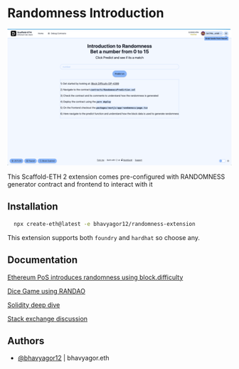 # Randomness Introduction

![alt text](./randomness.png)

This Scaffold-ETH 2 extension comes pre-configured with RANDOMNESS generator contract and frontend to interact with it 

## Installation
```bash
  npx create-eth@latest -e bhavyagor12/randomness-extension
```

This extension supports both `foundry` and `hardhat` so choose any.
    
## Documentation

[Ethereum PoS introduces randomness using block.difficulty](https://eips.ethereum.org/EIPS/eip-4399)

[Dice Game using RANDAO](https://app.buidlguidl.com/build/NpGDQHQ1140K9QaG5kth)

[Solidity deep dive](https://soliditydeveloper.com/prevrandao)

[Stack exchange discussion](https://ethereum.stackexchange.com/questions/143504/blockhash-and-block-timestamp-manipulation-in-pos)
## Authors

- [@bhavyagor12](https://www.github.com/bhavyagor12) | bhavyagor.eth
